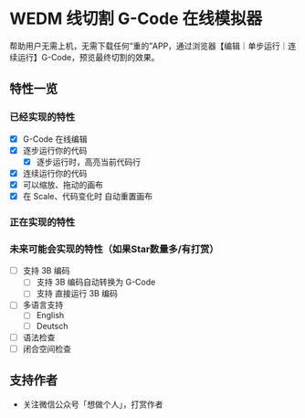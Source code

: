 # WEDM 线切割 G-Code 在线模拟器

帮助用户无需上机，无需下载任何“重的”APP，通过浏览器【编辑｜单步运行｜连续运行】G-Code，预览最终切割的效果。

## 特性一览

### 已经实现的特性

- [X] G-Code 在线编辑
- [X] 逐步运行你的代码
  - [X] 逐步运行时，高亮当前代码行
- [X] 连续运行你的代码
- [X] 可以缩放、拖动的画布
- [X] 在 Scale、代码变化时 自动重置画布

### 正在实现的特性

### 未来可能会实现的特性（如果Star数量多/有打赏）

- [ ] 支持 3B 编码
  - [ ] 支持 3B 编码自动转换为 G-Code
  - [ ] 支持 直接运行 3B 编码
- [ ] 多语言支持
  - [ ] English
  - [ ] Deutsch
- [ ] 语法检查
- [ ] 闭合空间检查

## 支持作者

- 关注微信公众号「想做个人」，打赏作者
